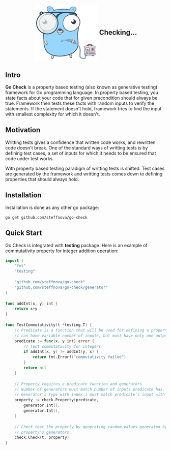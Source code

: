 
<h2 align="center">
  <img align="center" src="docs/resources/gopher-checking.svg" alt="fast-check logo" width=200px /> 
  Checking...
</h2>

## Intro

**Go Check** is a property based testing (also known as generative testing) framework for Go programming language. In property based testing, you state facts about your code that for given precondition should always be true. Framework then tests these facts with random inputs to verify the statements. If the statement doesn't hold, framework tries to find the input with smallest complexity for which it doesn't. 
## Motivation

Writting tests gives a confidence that written code works, and rewritten code doesn't break. One of the standard ways of writting tests is by defining test cases, a set of inputs for which it needs to be ensured that code under test works.

With property based testing paradigm of writting tests is shifted. Test cases are generated by the framework and writting tests comes down to defining properties that should always hold.
## Installation
Installation is done as any other go package:
```
go get github.com/steffnova/go-check
```
## Quick Start

Go Check is integrated with **testing** package. Here is an example of commutativity property for integer addition operation:

```go
import (
    "fmt"
    "testing"

    "github.com/steffnova/go-check"
    "github.com/steffnova/go-check/generator"
)

func addInt(x, y) int {
    return x+y
}

func TestCommutativity(t *testing.T) {
    // Predicate is a function that will be used for defining a property. Predicate
    // can have variable number of inputs, but must have only one output of type error
    predicate := func(x, y int) error {
        // Test commutativity for integers
        if addInt(x, y) != addInt(y, x) {
            return fmt.Errorf("commutativity failed")
        }
        return nil
    }

    // Property requires a predicate function and generators. 
    // Number of generators must match number of inputs predicate has.
    // Generator's type with index i must match predicate's input with index i.
    property := check.Property(predicate,
        generator.Int(), 
        generator.Int(),
    )

    // Check test the property by generating random values generated by 
    // property's generators. 
    check.Check(t, property)
}
```

